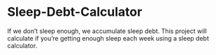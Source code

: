 # Sleep-Debt-Calculator
If we don’t sleep enough, we accumulate sleep debt. This project will calculate if you’re getting enough sleep each week using a sleep debt calculator.
